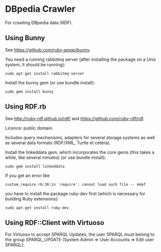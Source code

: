# DBpedia Crawler

For crawling DBpedia data (RDF).

## Using Bunny

See https://github.com/ruby-amqp/bunny.

You need a running rabbitmq server (after installing the package on a Unix system, 
it should be running):

	sudo apt-get install rabbitmq-server

Install the bunny gem (or use bundle install):

	sudo gem install bunny

## Using RDF.rb

See http://ruby-rdf.github.io/rdf/ and https://github.com/ruby-rdf/rdf.

Licence: public domain.

Includes query mechanisms, adapters for several storage systems
as well as several data formats (RDF/XML, Turtle et cetera).

Install the linkeddata gem, which incorporates the core gems (this takes a while,
like several minutes) (or use bundle install):

	sudo gem install linkeddata 

If you get an error like 

	custom_require.rb:36:in `require': cannot load such file -- mkmf

you have to install the package ruby-dev first (which is necessary for 
building Ruby extensions):

	sudo apt-get install ruby-dev

## Using RDF::Client with Virtuoso

For Virtuoso to accept SPARQL Updates, the user SPARQL must belong to the group SPARQL_UPDATE
(System Admin => User Accounts => Edit user SPARQL).

